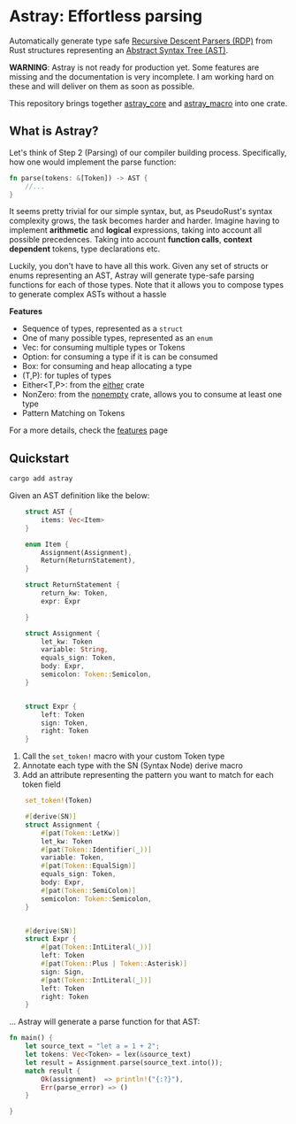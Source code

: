 # Astray: Effortless parsing

Automatically generate type safe [Recursive Descent Parsers (RDP)](https://en.wikipedia.org/wiki/Recursive_descent_parser) from Rust structures representing an [Abstract Syntax Tree (AST)](https://en.wikipedia.org/wiki/Abstract_syntax_tree).

**WARNING**: Astray is not ready for production yet. Some features are missing and the documentation is very incomplete.
I am working hard on these and will deliver on them as soon as possible.

This repository brings together [astray_core](https://github.com/giluis/astray_core) and [astray_macro](https://github.com/giluis/astray_macro) into one crate.


## What is Astray?

Let's think of Step 2 (Parsing) of our compiler building process.
Specifically, how one would implement the parse function:
```rust
fn parse(tokens: &[Token]) -> AST {
    //...
}
```
It seems pretty trivial for our simple syntax, but, as PseudoRust's syntax complexity grows, the task becomes harder and harder.
Imagine having to implement **arithmetic** and **logical** expressions, taking into account all possible precedences. 
Taking into account **function calls**, **context dependent** tokens, type declarations etc.

Luckily, you don't have to have all this work.
Given any set of structs or enums representing an AST, Astray will generate type-safe parsing functions for each of those types.
Note that it allows you to compose types to generate complex ASTs without a hassle

**Features**
- Sequence of types, represented as a `struct`
- One of many possible types, represented as an `enum`
- Vec<T>: for consuming multiple types or Tokens
- Option<T>: for consuming a type if it is can be consumed
- Box<T>: for consuming and heap allocating a type
- (T,P): for tuples of types
- Either<T,P>: from the [either](https://crates.io/crates/either) crate
- NonZero<T>: from the [nonempty](https://crates.io/crates/nonempty) crate, allows you to consume at least one type  
- Pattern Matching on Tokens

For a more details, check the [features](./features.md) page


## Quickstart

```bash
cargo add astray
```

Given an AST definition like the below:

```rust
    struct AST {
        items: Vec<Item>
    }

    enum Item {
        Assignment(Assignment),
        Return(ReturnStatement),
    }

    struct ReturnStatement {
        return_kw: Token,
        expr: Expr

    }

    struct Assignment {
        let_kw: Token
        variable: String,
        equals_sign: Token,
        body: Expr,
        semicolon: Token::Semicolon,
    }


    struct Expr {
        left: Token
        sign: Token,
        right: Token
    }
```

1. Call the `set_token!` macro with your custom Token type
2. Annotate each type with the SN (Syntax Node) derive macro
3. Add an attribute representing the pattern you want to match for each token field 

```rust
    set_token!(Token)

    #[derive(SN)]
    struct Assignment {
        #[pat(Token::LetKw)]
        let_kw: Token
        #[pat(Token::Identifier(_))]
        variable: Token,
        #[pat(Token::EqualSign)]
        equals_sign: Token,
        body: Expr,
        #[pat(Token::SemiColon)]
        semicolon: Token::Semicolon,
    }


    #[derive(SN)]
    struct Expr {
        #[pat(Token::IntLiteral(_))]
        left: Token
        #[pat(Token::Plus | Token::Asterisk)]
        sign: Sign,
        #[pat(Token::IntLiteral(_))]
        left: Token
        right: Token
    }

```

... Astray will generate a parse function for that AST:

```rust
fn main() {
    let source_text = "let a = 1 + 2";
    let tokens: Vec<Token> = lex(&source_text)
    let result = Assignment.parse(source_text.into());
    match result {
        Ok(assignment)  => println!("{:?}"),
        Err(parse_error) => ()
    }

}
```
